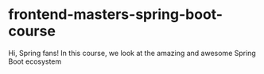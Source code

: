 # frontend-masters-spring-boot-course
Hi, Spring fans! In this course, we look at the amazing and awesome Spring Boot ecosystem
